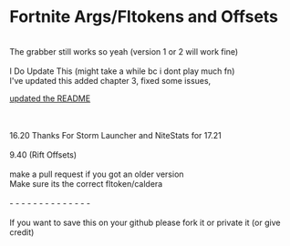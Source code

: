 # Fortnite Args/Fltokens and Offsets

<!--I may update the offsets each update now instead the args-->
<br>
The grabber still works so yeah (version 1 or 2 will work fine)
<br><br>
I Do Update This (might take a while bc i dont play much fn)
<br>
I've updated this added chapter 3, fixed some issues,

[updated the README](https://github.com/zinx-YT/Fortnite-Fltokens-and-offsets/blob/main/Fltokens/README.md)



<br>
<br>
16.20 Thanks For Storm Launcher and NiteStats for 17.21
<br>
<br>
9.40 (Rift Offsets)
<br><br>
make a pull request if you got an older version
<br>
Make sure its the correct fltoken/caldera
<br><br>
- - - - - - - - - - - - - -
<br><br>
If you want to save this on your github please fork it or private it (or give credit)
